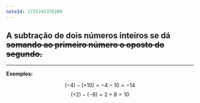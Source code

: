 ```yaml
---
noteId: 1725245376209
---
```


## A subtração de dois números inteiros se dá ~~somando ao primeiro número o oposto do segundo.~~

---

**Exemplos:**

$$
(-4) - (+10) = -4 - 10 = -14
$$
$$
(+2) - (-8) = 2 + 8 = 10
$$